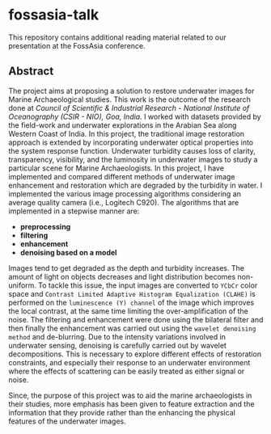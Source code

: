 # fossasia-talk
This repository contains additional reading material related to our presentation at the FossAsia conference.

## Abstract

The project aims at proposing a solution to restore underwater images for Marine Archaeological studies. This work is the outcome of the research done at *Council of Scientific & Industrial Research - National Institute of Oceanography (CSIR - NIO), Goa, India.* I worked with datasets provided by the field-work and underwater explorations in the Arabian Sea along Western Coast of India. In this project, the traditional image restoration approach is extended by incorporating underwater optical properties into the system response function. Underwater turbidity causes loss of clarity, transparency, visibility, and the luminosity in underwater images to study a particular scene for Marine Archaeologists. In this project, I have implemented and compared different methods of underwater image enhancement and restoration which are degraded by the turbidity in water. I implemented the various image processing algorithms considering an average quality camera (i.e., Logitech C920). The algorithms that are implemented in a stepwise manner are:
* **preprocessing**
* **filtering**
* **enhancement**
* **denoising based on a model**

Images tend to get degraded as the depth and turbidity increases. The amount of light on objects decreases and light distribution becomes non-uniform. To tackle this issue, the input images are converted to `YCbCr` color space and `Contrast Limited Adaptive Histogram Equalization (CLAHE)` is performed on the `luminescence (Y) channel` of the image which improves the local contrast, at the same time limiting the over-amplification of the noise. The filtering and enhancement were done using the bilateral filter and then finally the enhancement was carried out using the `wavelet denoising method` and de-blurring. Due to the intensity variations involved in underwater sensing, denoising is carefully carried out by wavelet decompositions. This is necessary to explore different effects of restoration constraints, and especially their response to an underwater environment where the effects of scattering can be easily treated as either signal or noise.

Since, the purpose of this project was to aid the marine archaeologists in their studies, more emphasis has been given to feature extraction and the information that they provide rather than the enhancing the physical features of the underwater images.

